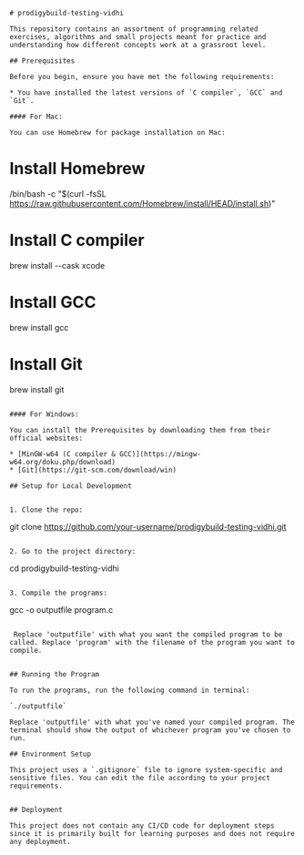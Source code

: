 ```
# prodigybuild-testing-vidhi

This repository contains an assortment of programming related exercises, algorithms and small projects meant for practice and understanding how different concepts work at a grassroot level.

## Prerequisites 

Before you begin, ensure you have met the following requirements:

* You have installed the latest versions of `C compiler`, `GCC` and `Git`.

#### For Mac:

You can use Homebrew for package installation on Mac:

  ```
  # Install Homebrew
  /bin/bash -c "$(curl -fsSL https://raw.githubusercontent.com/Homebrew/install/HEAD/install.sh)"
  
  # Install C compiler
  brew install --cask xcode
  
  # Install GCC
  brew install gcc
  
  # Install Git
  brew install git
  ```

#### For Windows:

You can install the Prerequisites by downloading them from their official websites:

  * [MinGW-w64 (C compiler & GCC)](https://mingw-w64.org/doku.php/download)
  * [Git](https://git-scm.com/download/win)

## Setup for Local Development


1. Clone the repo:
  
   ```
   git clone https://github.com/your-username/prodigybuild-testing-vidhi.git
   ```

2. Go to the project directory:
   
   ```
   cd prodigybuild-testing-vidhi
   ```

3. Compile the programs:
   
  ```
  gcc -o outputfile program.c
  ```

   Replace 'outputfile' with what you want the compiled program to be called. Replace 'program' with the filename of the program you want to compile.


## Running the Program

To run the programs, run the following command in terminal: 

`./outputfile`

Replace 'outputfile' with what you've named your compiled program. The terminal should show the output of whichever program you've chosen to run.

## Environment Setup

This project uses a `.gitignore` file to ignore system-specific and sensitive files. You can edit the file according to your project requirements.


## Deployment

This project does not contain any CI/CD code for deployment steps since it is primarily built for learning purposes and does not require any deployment.

```